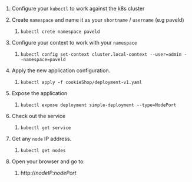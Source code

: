 1. Configure your `kubectl` to work against the k8s cluster
2. Create `namespace` and name it as your `shortname` / `username` (e.g paveld)
    1. `kubectl crete namespace paveld`

3. Configure your context to work with your `namespace`
    1. `kubectl config set-context cluster.local-context --user=admin --namespace=paveld`

4. Apply the new application configuration.
    1. `kubectl apply -f cookieShop/deployment-v1.yaml`
5. Expose the application
    1. `kubectl expose deployment simple-deployment --type=NodePort`
6. Check out the service
    1. `kubectl get service`
7. Get any `node` IP address.
    1. `kubectl get nodes`
8. Open your browser and go to:
    1. http://_nodeIP:nodePort_
